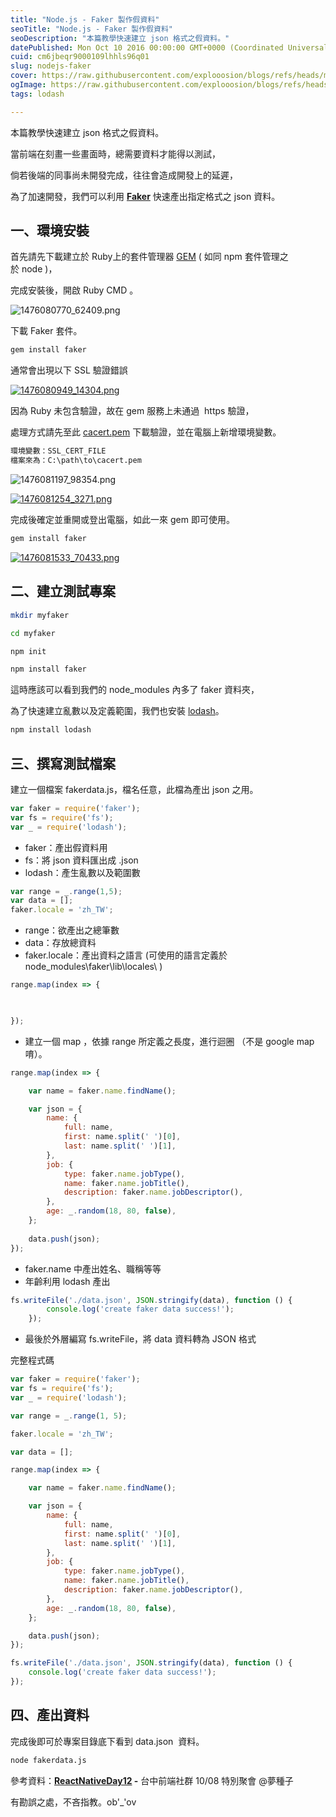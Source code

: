 ```yaml
---
title: "Node.js - Faker 製作假資料"
seoTitle: "Node.js - Faker 製作假資料"
seoDescription: "本篇教學快速建立 json 格式之假資料。"
datePublished: Mon Oct 10 2016 00:00:00 GMT+0000 (Coordinated Universal Time)
cuid: cm6jbeqr9000109lhhls96q01
slug: nodejs-faker
cover: https://raw.githubusercontent.com/explooosion/blogs/refs/heads/main/docs/images/2016-10-10_Node.js%20-%20Faker%20%E8%A3%BD%E4%BD%9C%E5%81%87%E8%B3%87%E6%96%99/banner/1476080770_62409.png
ogImage: https://raw.githubusercontent.com/explooosion/blogs/refs/heads/main/docs/images/2016-10-10_Node.js%20-%20Faker%20%E8%A3%BD%E4%BD%9C%E5%81%87%E8%B3%87%E6%96%99/banner/1476080770_62409.png
tags: lodash

---
```


本篇教學快速建立 json 格式之假資料。

當前端在刻畫一些畫面時，總需要資料才能得以測試，

倘若後端的同事尚未開發完成，往往會造成開發上的延遲，

為了加速開發，我們可以利用 **[Faker](https://github.com/stympy/faker)** 快速產出指定格式之 json 資料。

一、環境安裝
------

首先請先下載建立於 Ruby上的套件管理器 [GEM](https://rubygems.org/pages/download?locale=zh-TW) ( 如同 npm 套件管理之於 node )，

完成安裝後，開啟 Ruby CMD 。

![1476080770_62409.png](https://raw.githubusercontent.com/explooosion/blogs/refs/heads/main/docs/images/2016-10-10_Node.js%20-%20Faker%20%E8%A3%BD%E4%BD%9C%E5%81%87%E8%B3%87%E6%96%99/1476080770_62409.png)

下載 Faker 套件。

```ruby
gem install faker
```

通常會出現以下 SSL 驗證錯誤

[![1476080949_14304.png](https://raw.githubusercontent.com/explooosion/blogs/refs/heads/main/docs/images/2016-10-10_Node.js%20-%20Faker%20%E8%A3%BD%E4%BD%9C%E5%81%87%E8%B3%87%E6%96%99/1476080949_14304.png)](https://dotblogsfile.blob.core.windows.net/user/incredible/299cbb43-aa29-4f37-98be-8c966870bec7/1476080949_14304.png)

因為 Ruby 未包含驗證，故在 gem 服務上未通過  https 驗證，

處理方式請先至此 [cacert.pem](https://curl.haxx.se/ca/cacert.pem) 下載驗證，並在電腦上新增環境變數。

```bash
環境變數：SSL_CERT_FILE
檔案來為：C:\path\to\cacert.pem
```

![1476081197_98354.png](https://raw.githubusercontent.com/explooosion/blogs/refs/heads/main/docs/images/2016-10-10_Node.js%20-%20Faker%20%E8%A3%BD%E4%BD%9C%E5%81%87%E8%B3%87%E6%96%99/1476081197_98354.png)

[![1476081254_3271.png](https://raw.githubusercontent.com/explooosion/blogs/refs/heads/main/docs/images/2016-10-10_Node.js%20-%20Faker%20%E8%A3%BD%E4%BD%9C%E5%81%87%E8%B3%87%E6%96%99/1476081254_3271.png)](https://dotblogsfile.blob.core.windows.net/user/incredible/299cbb43-aa29-4f37-98be-8c966870bec7/1476081254_3271.png)

完成後確定並重開或登出電腦，如此一來 gem 即可使用。

```ruby
gem install faker
```

[![1476081533_70433.png](https://raw.githubusercontent.com/explooosion/blogs/refs/heads/main/docs/images/2016-10-10_Node.js%20-%20Faker%20%E8%A3%BD%E4%BD%9C%E5%81%87%E8%B3%87%E6%96%99/1476081533_70433.png)](https://dotblogsfile.blob.core.windows.net/user/incredible/299cbb43-aa29-4f37-98be-8c966870bec7/1476081533_70433.png)

二、建立測試專案
--------

```bash
mkdir myfaker
```
```bash
cd myfaker
```
```bash
npm init
```
```bash
npm install faker
```

這時應該可以看到我們的 node\_modules 內多了 faker 資料夾，

為了快速建立亂數以及定義範圍，我們也安裝 [lodash](https://lodash.com/)。

```bash
npm install lodash
```

三、撰寫測試檔案
--------

建立一個檔案 fakerdata.js，檔名任意，此檔為產出 json 之用。

```javascript
var faker = require('faker');
var fs = require('fs');
var _ = require('lodash');
```

*   faker：產出假資料用
*   fs：將 json 資料匯出成 .json
*   lodash：產生亂數以及範圍數

```javascript
var range = _.range(1,5);
var data = [];
faker.locale = 'zh_TW';
```

*   range：欲產出之總筆數
*   data：存放總資料
*   faker.locale：產出資料之語言 (可使用的語言定義於 node\_modules\\faker\\lib\\locales\\ )

```javascript
range.map(index => {


    
});
```

*   建立一個 map ，依據 range 所定義之長度，進行迴圈 （不是 google map 唷）。

```javascript
range.map(index => {

    var name = faker.name.findName();

    var json = {
        name: {
            full: name,
            first: name.split(' ')[0],
            last: name.split(' ')[1],
        },
        job: {
            type: faker.name.jobType(),
            name: faker.name.jobTitle(),
            description: faker.name.jobDescriptor(),
        },
        age: _.random(18, 80, false),
    };
    
    data.push(json);
});
```

*   faker.name 中產出姓名、職稱等等
*   年齡利用 lodash 產出

```javascript
fs.writeFile('./data.json', JSON.stringify(data), function () {
        console.log('create faker data success!');
    });
```

*   最後於外層編寫 fs.writeFile，將 data 資料轉為 JSON 格式 

完整程式碼

```javascript
var faker = require('faker');
var fs = require('fs');
var _ = require('lodash');

var range = _.range(1, 5);

faker.locale = 'zh_TW';

var data = [];

range.map(index => {

    var name = faker.name.findName();

    var json = {
        name: {
            full: name,
            first: name.split(' ')[0],
            last: name.split(' ')[1],
        },
        job: {
            type: faker.name.jobType(),
            name: faker.name.jobTitle(),
            description: faker.name.jobDescriptor(),
        },
        age: _.random(18, 80, false),
    };

    data.push(json);
});

fs.writeFile('./data.json', JSON.stringify(data), function () {
    console.log('create faker data success!');
});
```

四、產出資料
------

完成後即可於專案目錄底下看到 data.json  資料。

```bash
node fakerdata.js
```

參考資料：**[ReactNativeDay12](https://github.com/horsekitlin/ReactNativeDay12) -** 台中前端社群 10/08 特別聚會 @夢種子

有勘誤之處，不吝指教。ob'\_'ov